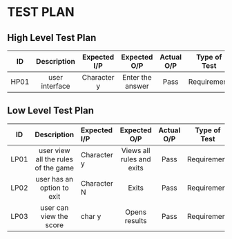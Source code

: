# TEST PLAN
## High Level Test Plan

|ID|Description|Expected I/P|Expected O/P|Actual O/P|Type of Test|
|:----:|:---------------:|:--------------:|:-----------------:|:-------------:|:-------:|
HP01	|user interface	|Character y	|Enter the answer	|Pass	|Requirement|


## Low Level Test Plan

|ID|	Description|	Expected I/P|	Expected O/P|	Actual O/P|	Type of Test|
|:-----:|:-------------:|:-------------------------------|:-------------------:|:--------------------:|:----------:|
|LP01|	user view all the rules of the  game |	Character y|	Views all rules and exits|	Pass|	Requirement|
|LP02|	user  has an option to exit|	Character N|	Exits|	Pass|	Requirement|
|LP03|	user  can view the score|	char y |	Opens results|	Pass|	Requirement|
